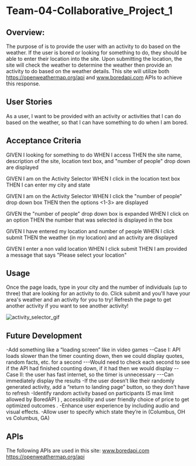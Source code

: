 # Team-04-Collaborative_Project_1

## Overview: 
The purpose of <insert site name> is to provide the user with an activity to do based on the weather. If the user is bored or looking for something to do, they should be able to enter their location into the site. Upon submitting the location, the site will check the weather to determine the weather then provide an activity to do based on the weather details. This site will utilize both https://openweathermap.org/api and www.boredapi.com APIs to achieve this response. 

## User Stories
As a user, I want to be provided with an activity or activities that I can do based on the weather, so that I can have something to do when I am bored.

## Acceptance Criteria

GIVEN I looking for something to do
WHEN I access <the site>
THEN the site name, description of the site, location text box, and "number of people" drop down are displayed

GIVEN I am on the Activity Selector
WHEN I click in the location text box
THEN I can enter my city and state

GIVEN I am on the Activity Selector
WHEN I click the "number of people" drop down box
THEN then the options <1-3> are displayed

GIVEN the "number of people" drop down box is expanded
WHEN I click on an option
THEN the number that was selected is displayed in the box

GIVEN I have entered my location and number of people
WHEN I click submit
THEN the weather (in my location) and an activity are displayed

GIVEN I enter a non valid location
WHEN I click submit
THEN I am provided a message that says "Please select your location"

## Usage
Once the page loads, type in your city and the number of individuals (up to three) that are looking for an activity to do. Click submit and you'll have your area's weather and an activity for you to try! Refresh the page to get another activity if you want to see another activity!


![activity_selector_gif](assets/images/demo.gif)
  
## Future Development
-Add something like a “loading screen” like in video games
--Case I:  API loads slower than the timer counting down, then we could display quotes, random facts, etc. for a second
---Would need to check each second to see if the API had finished counting down, if it had then we would display 
--Case II: the user has fast internet, so the timer is unnecessary
---Can immediately display the results
-If the user doesn’t like their randomly generated activity, add a “return to landing page” button, so they don’t have to refresh 
-Identify random activity  based on participants (5 max limit allowed by BoredAPI ) , accessibility and user friendly choice of price to get optimized outcomes .
-Enhance user experience by including audio and visual effects.
-Allow user to specify which state they’re in (Columbus, OH vs Columbus, GA)


## APIs
The following APIs are used in this site:
www.boredapi.com https://openweathermap.org/api

